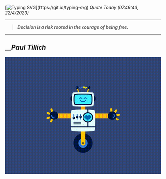 [![Typing SVG](https://readme-typing-svg.herokuapp.com?font=Press+Start+2P&color=C2F784&size=35&width=900&height=100&lines=Hello+World%2C+I'm+Hung+!)](https://git.io/typing-svg) 
_Quote Today (07:49:43, 22/4/2023)_
___
>**_Decision is a risk rooted in the courage of being free._**
___

## __**_Paul Tillich_**

![RobotDance](src/assets/images/robot-dancing-dribble.gif?style=center)

